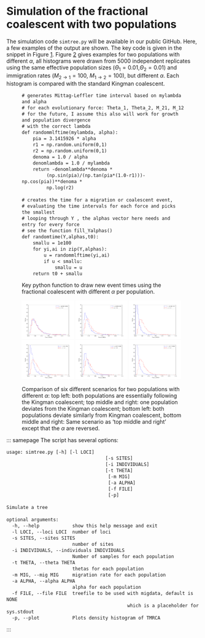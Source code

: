 # Simulation of the fractional coalescent with two populations

The simulation code `simtree.py` will be available in our public GitHub. Here, a few examples of the output are shown. The key code is given in the snippet in Figure [1](#fig1). Figure [2](#fig2) gives examples for two populations with different $\alpha$, all histograms were drawn from 5000 independent replicates using the same effective population sizes ($\Theta_1=0.01$,$\Theta_2=0.01$) and immigration rates ($M_{2\rightarrow1}=100$, $M_{1\rightarrow2}=100$), but different $\alpha$. Each histogram is compared with the standard Kingman coalescent.

<figure id="fig1">
<div class="sourceCode" id="cb1"><pre
class="sourceCode python"><code class="sourceCode python"><span id="cb1-1"><a href="#cb1-1" aria-hidden="true" tabindex="-1"></a><span class="co"># generates Mittag-Leffler time interval based on mylambda and alpha</span></span>
<span id="cb1-2"><a href="#cb1-2" aria-hidden="true" tabindex="-1"></a><span class="co"># for each evolutionary force: Theta_1, Theta_2, M_21, M_12</span></span>
<span id="cb1-3"><a href="#cb1-3" aria-hidden="true" tabindex="-1"></a><span class="co"># for the future, I assume this also will work for growth and population divergence </span></span>
<span id="cb1-4"><a href="#cb1-4" aria-hidden="true" tabindex="-1"></a><span class="co"># with the correct lambda </span></span>
<span id="cb1-5"><a href="#cb1-5" aria-hidden="true" tabindex="-1"></a><span class="kw">def</span> randommlftime(mylambda, alpha):</span>
<span id="cb1-6"><a href="#cb1-6" aria-hidden="true" tabindex="-1"></a>    pia <span class="op">=</span> <span class="fl">3.1415926</span> <span class="op">*</span> alpha</span>
<span id="cb1-7"><a href="#cb1-7" aria-hidden="true" tabindex="-1"></a>    r1 <span class="op">=</span> np.random.uniform(<span class="dv">0</span>,<span class="dv">1</span>)</span>
<span id="cb1-8"><a href="#cb1-8" aria-hidden="true" tabindex="-1"></a>    r2 <span class="op">=</span> np.random.uniform(<span class="dv">0</span>,<span class="dv">1</span>)</span>
<span id="cb1-9"><a href="#cb1-9" aria-hidden="true" tabindex="-1"></a>    denoma <span class="op">=</span> <span class="fl">1.0</span> <span class="op">/</span> alpha</span>
<span id="cb1-10"><a href="#cb1-10" aria-hidden="true" tabindex="-1"></a>    denomlambda <span class="op">=</span> <span class="fl">1.0</span> <span class="op">/</span> mylambda</span>
<span id="cb1-11"><a href="#cb1-11" aria-hidden="true" tabindex="-1"></a>    <span class="cf">return</span> <span class="op">-</span>denomlambda<span class="op">**</span>denoma <span class="op">*</span> </span>
<span id="cb1-12"><a href="#cb1-12" aria-hidden="true" tabindex="-1"></a>         (np.sin(pia)<span class="op">/</span>(np.tan(pia<span class="op">*</span>(<span class="fl">1.0</span><span class="op">-</span>r1)))<span class="op">-</span>np.cos(pia))<span class="op">**</span>denoma <span class="op">*</span> </span>
<span id="cb1-13"><a href="#cb1-13" aria-hidden="true" tabindex="-1"></a>         np.log(r2)</span>
<span id="cb1-14"><a href="#cb1-14" aria-hidden="true" tabindex="-1"></a></span>
<span id="cb1-15"><a href="#cb1-15" aria-hidden="true" tabindex="-1"></a><span class="co"># creates the time for a migration or coalescent event,</span></span>
<span id="cb1-16"><a href="#cb1-16" aria-hidden="true" tabindex="-1"></a><span class="co"># evaluating the time intervals for each force and picks the smallest</span></span>
<span id="cb1-17"><a href="#cb1-17" aria-hidden="true" tabindex="-1"></a><span class="co"># looping through Y , the alphas vector here needs and entry for every force</span></span>
<span id="cb1-18"><a href="#cb1-18" aria-hidden="true" tabindex="-1"></a><span class="co"># see the function fill_Yalphas()                                                                                                 </span></span>
<span id="cb1-19"><a href="#cb1-19" aria-hidden="true" tabindex="-1"></a><span class="kw">def</span> randomtime(Y,alphas,t0):</span>
<span id="cb1-20"><a href="#cb1-20" aria-hidden="true" tabindex="-1"></a>    smallu <span class="op">=</span> <span class="fl">1e100</span></span>
<span id="cb1-21"><a href="#cb1-21" aria-hidden="true" tabindex="-1"></a>    <span class="cf">for</span> yi,ai <span class="kw">in</span> <span class="bu">zip</span>(Y,alphas):</span>
<span id="cb1-22"><a href="#cb1-22" aria-hidden="true" tabindex="-1"></a>        u <span class="op">=</span> randommlftime(yi,ai)</span>
<span id="cb1-23"><a href="#cb1-23" aria-hidden="true" tabindex="-1"></a>        <span class="cf">if</span> u <span class="op">&lt;</span> smallu:</span>
<span id="cb1-24"><a href="#cb1-24" aria-hidden="true" tabindex="-1"></a>            smallu <span class="op">=</span> u</span>
<span id="cb1-25"><a href="#cb1-25" aria-hidden="true" tabindex="-1"></a>    <span class="cf">return</span> t0 <span class="op">+</span> smallu</span></code></pre></div>
<figcaption>Key python function to draw new event times using the
fractional coalescent with different <span
class="math inline"><em>α</em></span> per population.</figcaption>
</figure>

<figure id="fig2">
<p><img src="simtree-0.999-0.999.pdf" style="width:32.0%" alt="image" />
<img src="simtree-0.999-0.9.pdf" style="width:32.0%" alt="image" /> <img
src="simtree-0.999-0.7.pdf" style="width:32.0%" alt="image" /><br />
<img src="simtree-0.9-0.9.pdf" style="width:32.0%" alt="image" /> <img
src="simtree-0.9-0.999.pdf" style="width:32.0%" alt="image" /> <img
src="simtree-0.7-0.999.pdf" style="width:32.0%" alt="image" /></p>
<figcaption>Comparison of six different scenarios for two populations
with different <span class="math inline"><em>α</em></span>: top left:
both populations are essentially following the Kingman coalescent; top
middle and right: one population deviates from the Kingman coalescent;
bottom left: both populations deviate similarly from Kingman coalescent,
bottom middle and right: Same scenario as ‘top middle and right’ except
that the <span class="math inline"><em>α</em></span> are
reversed.</figcaption>
</figure>

::: samepage
The script has several options:

    usage: simtree.py [-h] [-l LOCI] 
                                        [-s SITES] 
                                        [-i INDIVIDUALS] 
                                        [-t THETA]
                                         [-m MIG] 
                                         [-a ALPHA] 
                                         [-f FILE] 
                                         [-p]

    Simulate a tree

    optional arguments:
      -h, --help            show this help message and exit
      -l LOCI, --loci LOCI  number of loci
      -s SITES, --sites SITES
                            number of sites
      -i INDIVIDUALS, --individuals INDIVIDUALS
                            Number of samples for each population
      -t THETA, --theta THETA
                            thetas for each population
      -m MIG, --mig MIG     migration rate for each population
      -a ALPHA, --alpha ALPHA
                            alpha for each population
      -f FILE, --file FILE  treefile to be used with migdata, default is NONE 
                                                which is a placeholder for sys.stdout
      -p, --plot            Plots density histogram of TMRCA
:::
